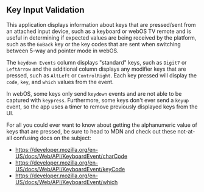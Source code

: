 ## Key Input Validation

This application displays information about keys that are pressed/sent from an attached input device, such as a keyboard or webOS TV remote and is useful in determining if expected values are being received by the platform, such as the `GoBack` key or the key codes that are sent when switching between 5-way and pointer mode in webOS.

The `keydown Events` column displays "standard" keys, such as `Digit7` or `LeftArrow` and the additional column displays any modifier keys that are pressed, such as `AltLeft` or `ControlRight`.  Each key pressed will display the `code`, `key`, and `which` values from the event.

In webOS, some keys only send `keydown` events and are not able to be captured with `keypress`.  Furthermore, some keys don't ever send a `keyup` event, so the app uses a timer to remove previously displayed keys from the UI.

For all you could ever want to know about getting the alphanumeric value of keys that are pressed, be sure to head to MDN and check out these not-at-all confusing docs on the subject:
- https://developer.mozilla.org/en-US/docs/Web/API/KeyboardEvent/charCode
- https://developer.mozilla.org/en-US/docs/Web/API/KeyboardEvent/keyCode
- https://developer.mozilla.org/en-US/docs/Web/API/KeyboardEvent/which

